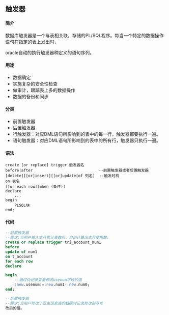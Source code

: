 ## 触发器

#### 简介

数据库触发器是一个与表相关联，存储的PL/SQL程序。每当一个特定的数据操作语句在指定的表上发出时，

oracle自动的执行触发器种定义的语句序列。

#### 用途

- 数据确定
- 实施复杂的安全性检查
- 做审计，跟踪表上多的数据操作
- 数据的备份和同步

#### 分类

- 前置触发器
- 后置触发器
- 行触发器：对应DML语句所影响到的表中的每一行，触发器都要执行一遍。
- 语句触发器：对应DML语句所影响到的表中的所有行，触发器只执行一遍。

#### 语法

```
create [or replace] trigger 触发器名
before|after							 --前置触发器或者后置触发器
[delete][[or]insert][[or]update[of 列名]	--触发时机
on 表名
[for each row][when (条件)]
declare
	...
begin
	PLSQL块
end;
```

#### 代码

```sql
--前置触发器
--需求:当用户输入本月累计表数后，自动计算出本月使用数。
create or replace trigger tri_account_num1
before
update of num1
on t_account
for each row
declare

begin
	--通过伪记录变量修改usenum字段的值
	:new.usenum:=:new.num1-:new.num0;
end;

--后置触发器
--需求:当用户修改了业主信息表的数据时记录修改前与修
改后的值。
```

